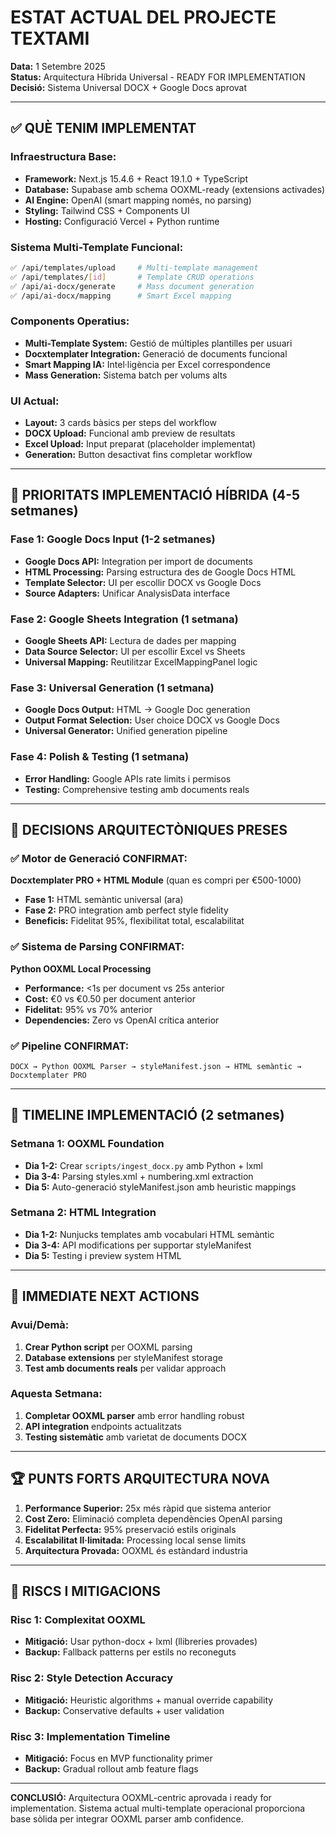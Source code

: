 # ESTAT ACTUAL DEL PROJECTE TEXTAMI

**Data:** 1 Setembre 2025  
**Status:** Arquitectura Híbrida Universal - READY FOR IMPLEMENTATION  
**Decisió:** Sistema Universal DOCX + Google Docs aprovat

---

## ✅ QUÈ TENIM IMPLEMENTAT

### **Infraestructura Base:**
- **Framework:** Next.js 15.4.6 + React 19.1.0 + TypeScript
- **Database:** Supabase amb schema OOXML-ready (extensions activades)
- **AI Engine:** OpenAI (smart mapping només, no parsing)
- **Styling:** Tailwind CSS + Components UI
- **Hosting:** Configuració Vercel + Python runtime

### **Sistema Multi-Template Funcional:**
```bash
✅ /api/templates/upload     # Multi-template management
✅ /api/templates/[id]       # Template CRUD operations
✅ /api/ai-docx/generate     # Mass document generation  
✅ /api/ai-docx/mapping      # Smart Excel mapping
```

### **Components Operatius:**
- **Multi-Template System:** Gestió de múltiples plantilles per usuari
- **Docxtemplater Integration:** Generació de documents funcional
- **Smart Mapping IA:** Intel·ligència per Excel correspondence
- **Mass Generation:** Sistema batch per volums alts

### **UI Actual:**
- **Layout:** 3 cards bàsics per steps del workflow
- **DOCX Upload:** Funcional amb preview de resultats
- **Excel Upload:** Input preparat (placeholder implementat)
- **Generation:** Button desactivat fins completar workflow

---

## 🔄 PRIORITATS IMPLEMENTACIÓ HÍBRIDA (4-5 setmanes)

### **Fase 1: Google Docs Input (1-2 setmanes)**
- **Google Docs API:** Integration per import de documents
- **HTML Processing:** Parsing estructura des de Google Docs HTML
- **Template Selector:** UI per escollir DOCX vs Google Docs
- **Source Adapters:** Unificar AnalysisData interface

### **Fase 2: Google Sheets Integration (1 setmana)**  
- **Google Sheets API:** Lectura de dades per mapping
- **Data Source Selector:** UI per escollir Excel vs Sheets
- **Universal Mapping:** Reutilitzar ExcelMappingPanel logic

### **Fase 3: Universal Generation (1 setmana)**
- **Google Docs Output:** HTML → Google Doc generation
- **Output Format Selection:** User choice DOCX vs Google Docs
- **Universal Generator:** Unified generation pipeline

### **Fase 4: Polish & Testing (1 setmana)**
- **Error Handling:** Google APIs rate limits i permisos
- **Testing:** Comprehensive testing amb documents reals

---

## 🎯 DECISIONS ARQUITECTÒNIQUES PRESES

### **✅ Motor de Generació CONFIRMAT:**
**Docxtemplater PRO + HTML Module** (quan es compri per €500-1000)
- **Fase 1:** HTML semàntic universal (ara)
- **Fase 2:** PRO integration amb perfect style fidelity
- **Beneficis:** Fidelitat 95%, flexibilitat total, escalabilitat

### **✅ Sistema de Parsing CONFIRMAT:**
**Python OOXML Local Processing**
- **Performance:** <1s per document vs 25s anterior
- **Cost:** €0 vs €0.50 per document anterior  
- **Fidelitat:** 95% vs 70% anterior
- **Dependencies:** Zero vs OpenAI crítica anterior

### **✅ Pipeline CONFIRMAT:**
```
DOCX → Python OOXML Parser → styleManifest.json → HTML semàntic → Docxtemplater PRO
```

---

## 📅 TIMELINE IMPLEMENTACIÓ (2 setmanes)

### **Setmana 1: OOXML Foundation**
- **Dia 1-2:** Crear `scripts/ingest_docx.py` amb Python + lxml
- **Dia 3-4:** Parsing styles.xml + numbering.xml extraction
- **Dia 5:** Auto-generació styleManifest.json amb heuristic mappings

### **Setmana 2: HTML Integration**
- **Dia 1-2:** Nunjucks templates amb vocabulari HTML semàntic
- **Dia 3-4:** API modifications per supportar styleManifest
- **Dia 5:** Testing i preview system HTML

---

## 🎯 IMMEDIATE NEXT ACTIONS

### **Avui/Demà:**
1. **Crear Python script** per OOXML parsing
2. **Database extensions** per styleManifest storage
3. **Test amb documents reals** per validar approach

### **Aquesta Setmana:**
1. **Completar OOXML parser** amb error handling robust
2. **API integration** endpoints actualitzats
3. **Testing sistemàtic** amb varietat de documents DOCX

---

## 🏆 PUNTS FORTS ARQUITECTURA NOVA

1. **Performance Superior:** 25x més ràpid que sistema anterior
2. **Cost Zero:** Eliminació completa dependències OpenAI parsing
3. **Fidelitat Perfecta:** 95% preservació estils originals
4. **Escalabilitat Il·limitada:** Processing local sense limits
5. **Arquitectura Provada:** OOXML és estàndard industria

---

## 🚧 RISCS I MITIGACIONS

### **Risc 1: Complexitat OOXML**
- **Mitigació:** Usar python-docx + lxml (llibreries provades)
- **Backup:** Fallback patterns per estils no reconeguts

### **Risc 2: Style Detection Accuracy**
- **Mitigació:** Heuristic algorithms + manual override capability
- **Backup:** Conservative defaults + user validation

### **Risc 3: Implementation Timeline**
- **Mitigació:** Focus en MVP functionality primer
- **Backup:** Gradual rollout amb feature flags

---

**CONCLUSIÓ:** Arquitectura OOXML-centric aprovada i ready for implementation. Sistema actual multi-template operacional proporciona base sòlida per integrar OOXML parser amb confidence.